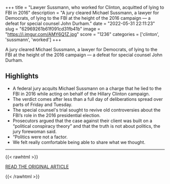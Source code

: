 +++
title = "Lawyer Sussmann, who worked for Clinton, acquitted of lying to FBI in 2016"
description = "A jury cleared Michael Sussmann, a lawyer for Democrats, of lying to the FBI at the height of the 2016 campaign — a defeat for special counsel John Durham."
date = "2022-05-31 22:11:23"
slug = "62969261b61f091cd31fb41b"
image = "https://i.imgur.com/AMY6Q1Z.jpg"
score = "1236"
categories = ['clinton', 'sussmann', 'worked']
+++

A jury cleared Michael Sussmann, a lawyer for Democrats, of lying to the FBI at the height of the 2016 campaign — a defeat for special counsel John Durham.

## Highlights

- A federal jury acquits Michael Sussmann on a charge that he lied to the FBI in 2016 while acting on behalf of the Hillary Clinton campaign.
- The verdict comes after less than a full day of deliberations spread over parts of Friday and Tuesday.
- The special counsel's trial sought to revive old controversies about the FBI’s role in the 2016 presidential election.
- Prosecutors argued that the case against their client was built on a “political conspiracy theory” and that the truth is not about politics, the jury forewoman said.
- “Politics were not a factor.
- We felt really comfortable being able to share what we thought.

---

{{< rawhtml >}}
  <p class="article-category">
    <a target="_blank" href="https://www.washingtonpost.com/national-security/2022/05/31/sussmann-not-guilty-lying-fbi-hillary-clinton/">READ THE ORIGINAL ARTICLE</a>
  </p>
{{< /rawhtml >}}
